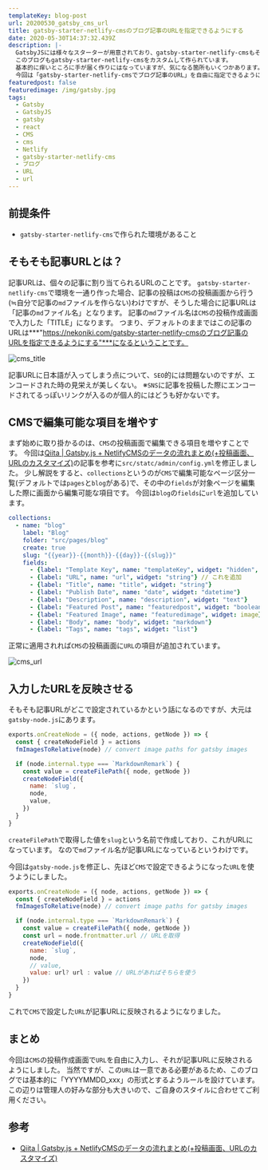 ```yaml
---
templateKey: blog-post
url: 20200530_gatsby_cms_url
title: gatsby-starter-netlify-cmsのブログ記事のURLを指定できるようにする
date: 2020-05-30T14:37:32.439Z
description: |-
  GatsbyJSには様々なスターターが用意されており、gatsby-starter-netlify-cmsもその一つです。
  このブログもgatsby-starter-netlify-cmsをカスタムして作られています。
  基本的に痒いところに手が届く作りにはなっていますが、気になる箇所もいくつかあります。
  今回は「gatsby-starter-netlify-cmsでブログ記事のURL」を自由に指定できるようにする方法を紹介します。
featuredpost: false
featuredimage: /img/gatsby.jpg
tags:
  - Gatsby
  - GatsbyJS
  - gatsby
  - react
  - CMS
  - cms
  - Netlify
  - gatsby-starter-netlify-cms
  - ブログ
  - URL
  - url
---
```

## 前提条件

* `gatsby-starter-netlify-cms`で作られた環境があること

## そもそも記事URLとは？

記事URLは、個々の記事に割り当てられるURLのことです。 `gatsby-starter-netlify-cms`で環境を一通り作った場合、記事の投稿は`CMS`の投稿画面から行う(≒自分で記事の`md`ファイルを作らない)わけですが、そうした場合に記事URLは「記事の`md`ファイル名」となります。
記事の`md`ファイル名は`CMS`の投稿作成画面で入力した「TITLE」になります。
つまり、デフォルトのままではこの記事のURLは***"https://nekoniki.com/gatsby-starter-netlify-cmsのブログ記事のURLを指定できるようにする"***になるということです。

![cms_title](/img/cms_title.png "cms_title")

記事URLに日本語が入ってしまう点について、`SEO`的には問題ないのですが、エンコードされた時の見栄えが美しくない。
※`SNS`に記事を投稿した際にエンコードされてるっぽいリンクが入るのが個人的にはどうも好かないです。

## CMSで編集可能な項目を増やす
まず始めに取り掛かるのは、`CMS`の投稿画面で編集できる項目を増やすことです。
今回は[Qiita | Gatsby.js + NetlifyCMSのデータの流れまとめ(+投稿画面、URLのカスタマイズ)](https://qiita.com/program_diary/items/f9056dc0d3e017359acd)の記事を参考に`src/statc/admin/config.yml`を修正しました。
少し解説をすると、`collections`というのが`CMS`で編集可能なページ区分一覧(デフォルトでは`pages`と`blog`がある)で、その中の`fields`が対象ページを編集した際に画面から編集可能な項目です。
今回は`blog`の`fields`に`url`を追加しています。

```yml:title=config.yml
collections:
  - name: "blog"
    label: "Blog"
    folder: "src/pages/blog"
    create: true
    slug: "{{year}}-{{month}}-{{day}}-{{slug}}"
    fields:
      - {label: "Template Key", name: "templateKey", widget: "hidden", default: "blog-post"}
      - {label: "URL", name: "url", widget: "string"} // これを追加
      - {label: "Title", name: "title", widget: "string"}
      - {label: "Publish Date", name: "date", widget: "datetime"}
      - {label: "Description", name: "description", widget: "text"}
      - {label: "Featured Post", name: "featuredpost", widget: "boolean"}
      - {label: "Featured Image", name: "featuredimage", widget: image}
      - {label: "Body", name: "body", widget: "markdown"}
      - {label: "Tags", name: "tags", widget: "list"}
```

正常に適用されれば`CMS`の投稿画面に`URL`の項目が追加されています。

![cms_url](/img/cms_url.png "cms_url")

## 入力したURLを反映させる
そもそも記事URLがどこで設定されているかという話になるのですが、大元は`gatsby-node.js`にあります。

```javascript{6,10}:title=gatsby-node.js
exports.onCreateNode = ({ node, actions, getNode }) => {
  const { createNodeField } = actions
  fmImagesToRelative(node) // convert image paths for gatsby images

  if (node.internal.type === `MarkdownRemark`) {
    const value = createFilePath({ node, getNode })
    createNodeField({
      name: `slug`,
      node,
      value,
    })
  }
}
```

`createFilePath`で取得した値を`slug`という名前で作成しており、これがURLになっています。
なので`md`ファイル名が記事URLになっているというわけです。

今回は`gatsby-node.js`を修正し、先ほど`CMS`で設定できるようになった`URL`を使うようにしました。

```javascript{7,12}:title=gatsby-node.js
exports.onCreateNode = ({ node, actions, getNode }) => {
  const { createNodeField } = actions
  fmImagesToRelative(node) // convert image paths for gatsby images

  if (node.internal.type === `MarkdownRemark`) {
    const value = createFilePath({ node, getNode })
    const url = node.frontmatter.url // URLを取得
    createNodeField({
      name: `slug`,
      node,
      // value,
      value: url? url : value // URLがあればそちらを使う
    })
  }
}
```

これで`CMS`で設定した`URL`が記事URLに反映されるようになりました。

## まとめ
今回は`CMS`の投稿作成画面で`URL`を自由に入力し、それが記事URLに反映されるようにしました。
当然ですが、この`URL`は一意である必要があるため、このブログでは基本的に「YYYYMMDD_xxx」の形式とするようルールを設けています。
この辺りは管理人の好みな部分も大きいので、ご自身のスタイルに合わせてご利用ください。

## 参考
- [Qiita | Gatsby.js + NetlifyCMSのデータの流れまとめ(+投稿画面、URLのカスタマイズ)](https://qiita.com/program_diary/items/f9056dc0d3e017359acd)